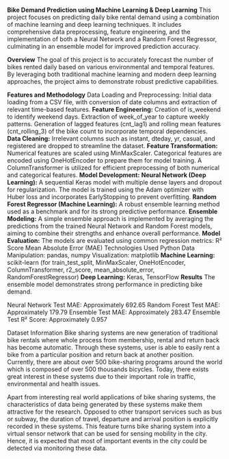 **Bike Demand Prediction using Machine Learning & Deep Learning**
This project focuses on predicting daily bike rental demand using a combination of machine learning and deep learning techniques. It includes comprehensive data preprocessing, feature engineering, and the implementation of both a Neural Network and a Random Forest Regressor, culminating in an ensemble model for improved prediction accuracy.

**Overview**
The goal of this project is to accurately forecast the number of bikes rented daily based on various environmental and temporal features. By leveraging both traditional machine learning and modern deep learning approaches, the project aims to demonstrate robust predictive capabilities.

**Features and Methodology**
Data Loading and Preprocessing: Initial data loading from a CSV file, with conversion of date columns and extraction of relevant time-based features.
**Feature Engineering:**
Creation of is_weekend to identify weekend days.
Extraction of week_of_year to capture weekly patterns.
Generation of lagged features (cnt_lag1) and rolling mean features (cnt_rolling_3) of the bike count to incorporate temporal dependencies.
**Data Cleaning:** Irrelevant columns such as instant, dteday, yr, casual, and registered are dropped to streamline the dataset.
**Feature Transformation:**
Numerical features are scaled using MinMaxScaler.
Categorical features are encoded using OneHotEncoder to prepare them for model training.
A ColumnTransformer is utilized for efficient preprocessing of both numerical and categorical features.
**Model Development:**
**Neural Network (Deep Learning):** A sequential Keras model with multiple dense layers and dropout for regularization. The model is trained using the Adam optimizer with Huber loss and incorporates EarlyStopping to prevent overfitting.
**Random Forest Regressor (Machine Learning):** A robust ensemble learning method used as a benchmark and for its strong predictive performance.
**Ensemble Modeling:** A simple ensemble approach is implemented by averaging the predictions from the trained Neural Network and Random Forest models, aiming to combine their strengths and enhance overall performance.
**Model Evaluation:** The models are evaluated using common regression metrics:
R² Score
Mean Absolute Error (MAE)
Technologies Used
Python
Data Manipulation: pandas, numpy
Visualization: matplotlib
**Machine Learning:** scikit-learn (for train_test_split, MinMaxScaler, OneHotEncoder, ColumnTransformer, r2_score, mean_absolute_error, RandomForestRegressor)
**Deep Learning:** Keras, TensorFlow
**Results**
The ensemble model demonstrates strong performance in predicting bike demand.

Neural Network Test MAE: Approximately 692.65
Random Forest Test MAE: Approximately 179.79
Ensemble Test MAE: Approximately 283.47
Ensemble Test R² Score: Approximately 0.957

Dataset Information
Bike sharing systems are new generation of traditional bike rentals where whole process from membership, rental and return back has become automatic. Through these systems, user is able to easily rent a bike from a particular position and return back at another position. Currently, there are about over 500 bike-sharing programs around the world which is composed of over 500 thousands bicycles. Today, there exists great interest in these systems due to their important role in traffic, environmental and health issues. 

Apart from interesting real world applications of bike sharing systems, the characteristics of data being generated by these systems make them attractive for the research. Opposed to other transport services such as bus or subway, the duration of travel, departure and arrival position is explicitly recorded in these systems. This feature turns bike sharing system into a virtual sensor network that can be used for sensing mobility in the city. Hence, it is expected that most of important events in the city could be detected via monitoring these data.

